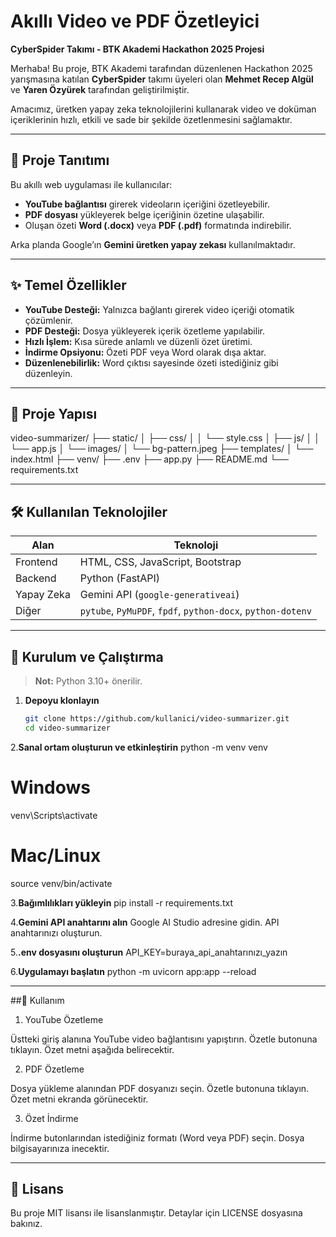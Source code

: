 # Akıllı Video ve PDF Özetleyici

**CyberSpider Takımı - BTK Akademi Hackathon 2025 Projesi**

Merhaba! Bu proje, BTK Akademi tarafından düzenlenen Hackathon 2025 yarışmasına katılan **CyberSpider** takımı üyeleri olan **Mehmet Recep Algül** ve **Yaren Özyürek** tarafından geliştirilmiştir.

Amacımız, üretken yapay zeka teknolojilerini kullanarak video ve doküman içeriklerinin hızlı, etkili ve sade bir şekilde özetlenmesini sağlamaktır.

---

## 📌 Proje Tanıtımı

Bu akıllı web uygulaması ile kullanıcılar:

- **YouTube bağlantısı** girerek videoların içeriğini özetleyebilir.
- **PDF dosyası** yükleyerek belge içeriğinin özetine ulaşabilir.
- Oluşan özeti **Word (.docx)** veya **PDF (.pdf)** formatında indirebilir.

Arka planda Google’ın **Gemini üretken yapay zekası** kullanılmaktadır.

---

## ✨ Temel Özellikler

- **YouTube Desteği:** Yalnızca bağlantı girerek video içeriği otomatik çözümlenir.
- **PDF Desteği:** Dosya yükleyerek içerik özetleme yapılabilir.
- **Hızlı İşlem:** Kısa sürede anlamlı ve düzenli özet üretimi.
- **İndirme Opsiyonu:** Özeti PDF veya Word olarak dışa aktar.
- **Düzenlenebilirlik:** Word çıktısı sayesinde özeti istediğiniz gibi düzenleyin.

---

## 📂 Proje Yapısı

video-summarizer/
├── static/
│ ├── css/
│ │ └── style.css
│ ├── js/
│ │ └── app.js
│ └── images/
│ └── bg-pattern.jpeg
├── templates/
│ └── index.html
├── venv/
├── .env
├── app.py
├── README.md
└── requirements.txt

---

## 🛠 Kullanılan Teknolojiler

| Alan       | Teknoloji                                                   |
| ---------- | ----------------------------------------------------------- |
| Frontend   | HTML, CSS, JavaScript, Bootstrap                            |
| Backend    | Python (FastAPI)                                            |
| Yapay Zeka | Gemini API (`google-generativeai`)                          |
| Diğer      | `pytube`, `PyMuPDF`, `fpdf`, `python-docx`, `python-dotenv` |

---

## 🚀 Kurulum ve Çalıştırma

> **Not:** Python 3.10+ önerilir.

1. **Depoyu klonlayın**
   ```bash
   git clone https://github.com/kullanici/video-summarizer.git
   cd video-summarizer

2.**Sanal ortam oluşturun ve etkinleştirin**
  python -m venv venv

  # Windows
  venv\Scripts\activate

  # Mac/Linux
  source venv/bin/activate

3.**Bağımlılıkları yükleyin**
  pip install -r requirements.txt

4.**Gemini API anahtarını alın**
  Google AI Studio adresine gidin.
  API anahtarınızı oluşturun.

5.**.env dosyasını oluşturun**
  API_KEY=buraya_api_anahtarınızı_yazın

6.**Uygulamayı başlatın**
  python -m uvicorn app:app --reload

---

##📖 Kullanım

1. YouTube Özetleme

  Üstteki giriş alanına YouTube video bağlantısını yapıştırın.
  Özetle butonuna tıklayın.
  Özet metni aşağıda belirecektir.

2. PDF Özetleme

  Dosya yükleme alanından PDF dosyanızı seçin.
  Özetle butonuna tıklayın.
  Özet metni ekranda görünecektir.

3. Özet İndirme

  İndirme butonlarından istediğiniz formatı (Word veya PDF) seçin.
  Dosya bilgisayarınıza inecektir.

---

## 📜 Lisans
Bu proje MIT lisansı ile lisanslanmıştır. Detaylar için LICENSE dosyasına bakınız.
